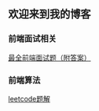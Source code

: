 ## 欢迎来到我的博客


### 前端面试相关

[最全前端面试题（附答案）](interview/2023前端面试题.md)

### 前端算法

[leetcode题解](DSA/leetcode.md)
